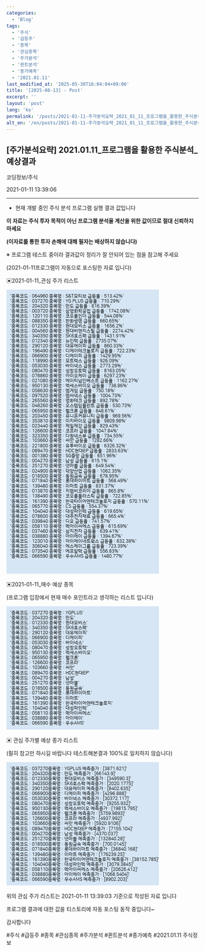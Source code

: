 ```yaml
---
categories:
  - 'Blog'
tags:
  - '주식'
  - '급등주'
  - '종목'
  - '관심종목'
  - '주가분석'
  - '퀸트분석'
  - '종가예측'
  - '2021.01.11'
last_modified_at: '2025-05-30T16:04:04+09:00'
title: '[2025-08-13] - Post'
excerpt: ''
layout: 'post'
lang: 'ko'
permalink: '/posts/2021-01-11-주가분석요략_2021_01_11_프로그램을_활용한_주식분석_예상결과/'
alt_en: '/en/posts/2021-01-11-주가분석요략_2021_01_11_프로그램을_활용한_주식분석_예상결과/'
---
```


## [주가분석요략] 2021.01.11_프로그램을 활용한 주식분석_예상결과

코딩정보/주식

2021-01-11 13:39:06

* * *

* 현재 개발 중인 주식 분석 프로그램 실행 결과 값입니다

**이 자료는 주식 투자 목적이 아닌 프로그램 분석율 계산을 위한 값이므로 절대 신뢰하지 마세요**

**(이자료를 통한 투자 손해에 대해 필자는 배상하지 않습니다)**

※ 프로그램 테스트 중이라 결과값이 정리가 잘 안되어 있는 점을 참고해 주세요

(2021-01-11프로그램이 자동으로 포스팅한 자료 입니다)

▣2021-01-11_관심 주가 리스트

![](/assets/images/주가분석요략_2021_01_11_프로그램을_활용한_주식분석_예상결과/skyloket_list.png)

▣2021-01-11_매수 예상 종목

(프로그램 입장에서 현재 매수 포인트라고 생각하는 리스트 입니다)

![](/assets/images/주가분석요략_2021_01_11_프로그램을_활용한_주식분석_예상결과/buy_list.png)

▣ 관심 주가별 예상 종가 리스트

(필히 참고만 하시길 바랍니다 테스트해본결과 100%로 일치하지 않습니다)

![](/assets/images/주가분석요략_2021_01_11_프로그램을_활용한_주식분석_예상결과/stockclose_list.png)

위의 관심 주가 리스트는 2021-01-11 13:39:03 기준으로 작성된 자료 입니다

프로그램 결과에 대한 값을 티스토리에 자동 포스팅 동작 중입니다~

감사합니다

  

#주식 #급등주 #종목 #관심종목 #주가분석 #퀸트분석 #종가예측 #2021.01.11 주식정보

